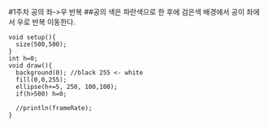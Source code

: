 #1주차 공의 좌->우 반복
##공의 색은 파란색으로 한 후에 검은색 배경에서 공이 좌에서 우로 반복 이동한다.
```
void setup(){
  size(500,500);
}
int h=0;
void draw(){
  background(0); //black 255 <- white
  fill(0,0,255); 
  ellipse(h+=5, 250, 100,100);
  if(h>500) h=0;
  
  //println(frameRate);
}
```
